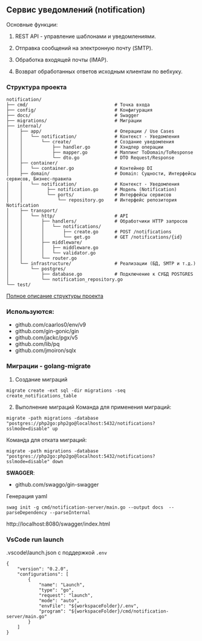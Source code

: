 ## Сервис уведомлений (notification)

Основные функции:

1. REST API - управление шаблонами и уведомлениями.

2. Отправка сообщений на электронную почту (SMTP).

3. Обработка входящей почты (IMAP).

4. Возврат обработанных ответов исходным клиентам по вебхуку.

### Структура проекта
```
notification/
├── cmd/                                # Точка входа
├── config/                             # Конфигурация
├── docs/                               # Swagger
├── migrations/                         # Миграции
├── internal/                           
│    ├── app/                           # Операции / Use Cases
│    │   └── notification/              # Контекст - Уведомления
│    │       └── create/                # Создание уведомления
│    │           ├── handler.go         # Хэндлер операции
│    │           ├── mapper.go          # Маппинг ToDomain/ToResponse
│    │           └── dto.go             # DTO Request/Response
│    ├── container/            
│    │   └── container.go               # Контейнер DI
│    ├── domain/                        # Domain: Сущности, Интерфейсы сервисов, Бизнес-правила
│    │   └── notification/              # Контекст - Уведомления
│    │         ├── notification.go      # Модель (Notification)
│    │         └── ports/               # Интерфейсы сервисов
│    │             └── repository.go    # Интерфейс репозитория Notification
│    ├── transport/
│    │   └── http/                      # API 
│    │       ├── handlers/              # Обработчики HTTP запросов
│    │       │   └── notifications/
│    │       │       ├── create.go      # POST /notifications
│    │       │       └── get.go         # GET /notifications/{id}    
│    │       ├── middleware/
│    │       │   ├── middleware.go   
│    │       │   └── validator.go   
│    │       └── router.go
│    └── infrastructure/                # Реализации (БД, SMTP и т.д.)
│        └── postgres/
│            ├── database.go            # Подключение к СУБД POSTGRES
│            └── notification_repository.go
└── test/ 
```
[Полное описание структуры проекта](./structure.md)

### Используются:
- github.com/caarlos0/env/v9
- github.com/gin-gonic/gin
- github.com/jackc/pgx/v5
- github.com/lib/pq
- github.com/jmoiron/sqlx


### Миграции - golang-migrate

1. Создание миграций
```
migrate create -ext sql -dir migrations -seq create_notifications_table
```

2. Выполнение миграций
Команда для применения миграций:
```
migrate -path migrations -database "postgres://php2go:php2go@localhost:5432/notifications?sslmode=disable" up
```

Команда для отката миграций:
```
migrate -path migrations -database "postgres://php2go:php2go@localhost:5432/notifications?sslmode=disable" down
```


**SWAGGER**:
- github.com/swaggo/gin-swagger

Генерация yaml 
```
swag init -g cmd/notification-server/main.go --output docs  --parseDependency --parseInternal 
```

http://localhost:8080/swagger/index.html

### VsCode run launch
.vscode\launch.json с поддержкой `.env`
```
{
	"version": "0.2.0",
	"configurations": [
		{
			"name": "Launch",
			"type": "go",
			"request": "launch",
			"mode": "auto",
			"envFile": "${workspaceFolder}/.env",
			"program": "${workspaceFolder}/cmd/notification-server/main.go"
		}
	]
}
```
